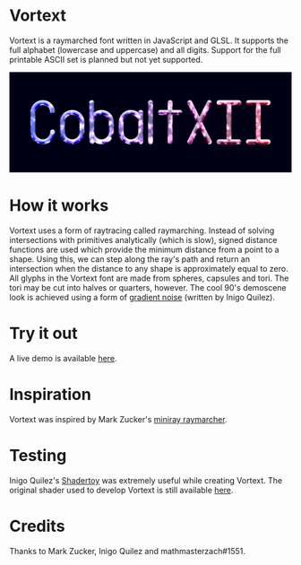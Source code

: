 # Vortext
Vortext is a raymarched font written in JavaScript and GLSL. It supports the full alphabet (lowercase and uppercase) and all digits. Support for the full printable ASCII set is planned but not yet supported.

![Alt text](https://github.com/CobaltXII/vortext/blob/master/banner.png?raw=true)

# How it works
Vortext uses a form of raytracing called raymarching. Instead of solving intersections with primitives analytically (which is slow), signed distance functions are used which provide the minimum distance from a point to a shape. Using this, we can step along the ray's path and return an intersection when the distance to any shape is approximately equal to zero.
All glyphs in the Vortext font are made from spheres, capsules and tori. The tori may be cut into halves or quarters, however.
The cool 90's demoscene look is achieved using a form of [gradient noise](https://www.shadertoy.com/view/Xsl3Dl) (written by Inigo Quilez).

# Try it out
A live demo is available [here](https://cobaltxii.github.io/vortext/).

# Inspiration
Vortext was inspired by Mark Zucker's [miniray raymarcher](https://mzucker.github.io/2016/08/03/miniray.html).

# Testing
Inigo Quilez's [Shadertoy](https://www.shadertoy.com/) was extremely useful while creating Vortext. The original shader used to develop Vortext is still available [here](https://www.shadertoy.com/view/tdy3zW).

# Credits
Thanks to Mark Zucker, Inigo Quilez and mathmasterzach#1551.